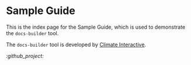 # <!-- section:index --><!-- def:title -->Sample Guide

<!-- def:intro -->
This is the index page for the Sample Guide, which is used to demonstrate the `docs-builder` tool.

<!-- def:developed_by -->
The `docs-builder` tool is developed by [Climate Interactive][ci].

_:github_project:_

<!-- reference-style link targets -->
[ci]: http://www.climateinteractive.org/
